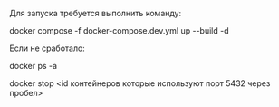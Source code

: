 Для запуска требуется выполнить команду:

docker compose -f docker-compose.dev.yml up --build -d

Если не сработало:

docker ps -a

docker stop <id контейнеров которые используют порт 5432 через пробел>
